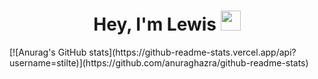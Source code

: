 <h1 align="center">
Hey, I'm Lewis
<img src="https://github.com/blackcater/blackcater/raw/main/images/Hi.gif" height="32" />
</h1>
[![Anurag's GitHub stats](https://github-readme-stats.vercel.app/api?username=stilte)](https://github.com/anuraghazra/github-readme-stats)
